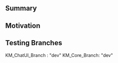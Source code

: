 ## Summary
<!-- Simple summary of what was changed. -->

## Motivation
<!-- Why are you making this change? -->

## Testing Branches
<!-- How was the code tested? Be as specific as possible. -->
KM_ChatUI_Branch : "dev"
KM_Core_Branch: "dev"